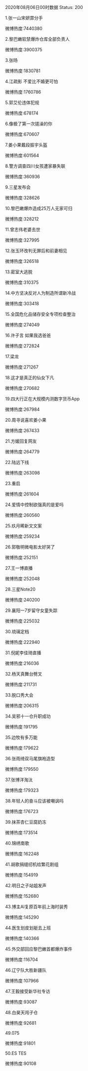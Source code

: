 2020年08月06日00时数据
Status: 200

1.张一山宋妍霏分手

微博热度:7440380

2.黎巴嫩软禁爆炸仓库全部负责人

微博热度:3900375

3.张旸

微博热度:1830781

4.江疏影 不爱比不婚更可怕

微博热度:1760786

5.郭艾伦违体犯规

微博热度:678174

6.像极了第一次搓澡的你

微博热度:670607

7.姜小果戴段振宇头盔

微博热度:601564

8.警方调查四川女孩遭家暴失联

微博热度:360936

9.三星发布会

微博热度:328626

10.黎巴嫩爆炸造成25万人无家可归

微博热度:328212

11.曾志伟老婆去世

微博热度:327995

12.张玉环改判无罪后和前妻相见

微博热度:326518

13.密室大逃脱

微博热度:310375

14.中方坚决反对人为制造所谓新冷战

微博热度:303418

15.全国危化品储存安全专项检查整治

微博热度:274049

16.许子言 如果我选爸爸

微博热度:272824

17.梁龙

微博热度:271267

18.这才是真正的仙女下凡

微博热度:270682

19.四大行正在大规模内测数字货币App

微博热度:267984

20.周寻说喜欢姜小果

微博热度:267433

21.方媛回复网友

微博热度:264779

22.陆远下线

微博热度:263098

23.重启

微博热度:261604

24.爱情中控制欲强真的是爱吗

微博热度:260560

25.玖月晞新文文案

微博热度:259234

26.郭敬明微电影太好哭了

微博热度:252151

27.王一博直播

微博热度:252048

28.三星Note20

微博热度:240200

29.襄阳一7岁留守女童失踪

微博热度:225032

30.琉璃定档

微博热度:222940

31.倪妮李佳琦直播

微博热度:216036

32.杨天真舞台劈叉

微博热度:211731

33.脱口秀大会

微博热度:206315

34.吴邪十一仓升职成功

微博热度:191795

35.边牧有多万能

微博热度:179622

36.张雨绮双马尾旗袍造型

微博热度:179550

37.张博洋淘汰

微博热度:179323

38.年轻人的奋斗应该被嘲讽吗

微博热度:176723

39.抹茶杏仁豆腐奶冻

微博热度:173514

40.锦绣南歌

微博热度:162248

41.胡歌捐缝纫机给繁花剧组

微博热度:154919

42.明日之子站姐发声

微博热度:152680

43.博主AI复原百年前上海时装秀

微博热度:145290

44.医生划皮划艇去上班

微博热度:140366

45.外交部回应黎巴嫩首都爆炸事件

微博热度:116704

46.辽宁队大胜新疆队

微博热度:107966

47.王毅接受新华社专访

微博热度:93087

48.白昊天闯子仓

微博热度:92681

49.075

微博热度:91801

50.ES TES

微博热度:90108

